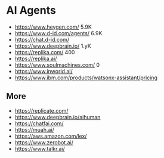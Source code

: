 # AI Agents

* https://www.heygen.com/ 5.9K
* https://www.d-id.com/agents/ 6.9K
* https://chat.d-id.com/
* https://www.deepbrain.io/ 1.yK
* https://replika.com/ 400
* https://replika.ai/
* https://www.soulmachines.com/ 0
* https://www.inworld.ai/
* https://www.ibm.com/products/watsonx-assistant/pricing

## More

* https://replicate.com/
* https://www.deepbrain.io/aihuman
* https://chatfai.com/
* https://muah.ai/
* https://aws.amazon.com/lex/
* https://www.zerobot.ai/
* https://www.talkr.ai/

